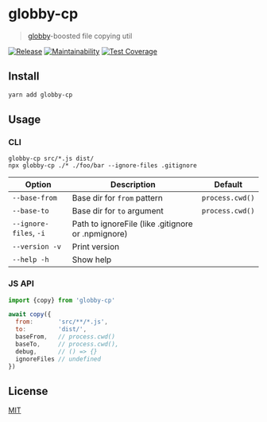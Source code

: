 # globby-cp
> [globby](https://github.com/sindresorhus/globby)-boosted file copying util

[![Release](https://github.com/antongolub/globby-cp/workflows/CI/badge.svg)](https://github.com/antongolub/globby-cp/actions)
[![Maintainability](https://api.codeclimate.com/v1/badges/4d17420020d4196ad5a2/maintainability)](https://codeclimate.com/github/antongolub/globby-cp/maintainability)
[![Test Coverage](https://api.codeclimate.com/v1/badges/4d17420020d4196ad5a2/test_coverage)](https://codeclimate.com/github/antongolub/globby-cp/test_coverage)

## Install
```sh
yarn add globby-cp
```

## Usage
### CLI
```shell
globby-cp src/*.js dist/
npx globby-cp ./* ./foo/bar --ignore-files .gitignore
```

| Option                 | Description                                        | Default         |
|------------------------|----------------------------------------------------|-----------------|
| `--base-from`          | Base dir for `from` pattern                        | `process.cwd()` |
| `--base-to`            | Base dir for `to` argument                         | `process.cwd()` |
| `--ignore-files`, `-i` | Path to ignoreFile (like .gitignore or .npmignore) |                 |
| `--version -v`         | Print version                                      |                 |
| `--help -h`            | Show help                                          |                 |

### JS API
```js
import {copy} from 'globby-cp'

await copy({
  from:       'src/**/*.js',
  to:         'dist/',
  baseFrom,   // process.cwd()
  baseTo,     // process.cwd(),
  debug,      // () => {}
  ignoreFiles // undefined
})
```

## License
[MIT](./LICENSE)
